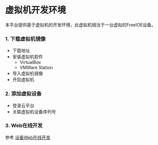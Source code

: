 # 虚拟机开发环境

本平台提供基于虚拟机的开发环境，此虚拟机相当于一台虚拟的FreeIOE设备。

### 1. 下载虚拟机镜像

* 下载地址
* 安装虚拟机软件
  * VirtualBox
  * VMWare Station
* 导入虚拟机镜像
* 开启虚拟机

### 2. 添加虚拟设备

* 登录云平台
* 关联虚拟机设备序列号

### 3. Web在线开发

参考 [设备Web在线开发](//dev_setup/dev_web.md)





